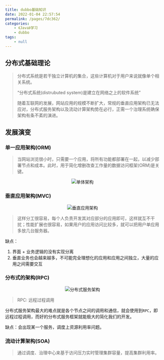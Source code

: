 ```yaml
---
title: dubbo基础知识
date: 2022-01-04 22:57:54
permalink: /pages/7dc362/
categories:
    - 《Java》学习
    - dubbo
tags:
    - null
---
```


## 分布式基础理论

> 分布式系统是若干独立计算机的集合，这些计算机对于用户来说就像单个相关系统。
>
> “分布式系统(distrubuted system)是建立在网络之上的软件系统”
>
> 随着互联网的发展，网站应用的规模不断扩大，常规的垂直应用架构已无法应对，分布式服务架构以及流动计算架构势在必行，正需一个治理系统确保架构有条不紊的演进。

## 发展演变

### 单一应用架构(ORM)

> 当网站浏览很小时，只需要一个应用，将所有功能都部署在一起，以减少部署节点和成本。此时，用于简化增删改查工作量的数据访问框架(ORM)是关键。

<p align="center"><img src="https://gitee.com/wxvirus/img/raw/master/img/20220103224445.png" alt="单体架构" /></p>

### 垂直应用架构(MVC)

<p align="center"><img src="https://gitee.com/wxvirus/img/raw/master/img/20220103224744.png" alt="垂直应用架构" /></p>

> 这样分工很容易，每个人负责开发其对应部分的应用即可，这样就互不干扰；性能扩展也很容易，如果用户的应用访问比较多，就可以把用户单应用多放几台服务器。

缺点：

1.  界面 + 业务逻辑的没有实现分离
2.  垂直业务也会越来越多，不可能完全理想化的应用和应用之间独立，大量的应用之间需要交互

### 分布式的架构(RPC)

<p align="center"><img src="https://gitee.com/wxvirus/img/raw/master/img/20220103225310.png" alt="分布式服务架构" /></p>

> RPC: 远程过程调用

分布式服务架构最大的难点就是各个节点之间的调用和通信，就会使用到`RPC`，即远程过程调用，而好的分布式服务框架就能极大的简化我们的开发。

缺点：会出现某一个服务，调度上资源利用率问题。

### 流动计算架构(SOA)

> 通过调度、治理中心来基于访问压力实时管理集群容量，提高集群利用率。
